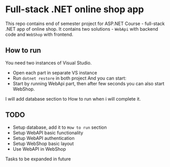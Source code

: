 # Full-stack .NET online shop app
This repo contains end of semester project for ASP.NET Course - full-stack .NET app of online shop.
It contains two solutions - `WebApi` with backend code and `WebShop` with frontend.

## How to run
You need two instances of Visual Studio.
- Open each part in separate VS instance
- Run `dotnet restore` in both project
And you can start:
- Start by running WebApi part, then after few seconds you can also start WebShop.

I will add database section to How to run when i will complete it.


## TODO
- Setup database, add it to `How to run` section
- Setup WebAPI basic functionality
- Setup WebAPI authentication
- Setup WebShop basic layout
- Use WebAPI in WebShop

Tasks to be expanded in future